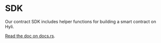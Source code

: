 # SDK

Our contract SDK includes helper functions for building a smart contract on Hyli.

[Read the doc on docs.rs](https://docs.rs/hyle-contract-sdk/latest/hyle_contract_sdk/).
